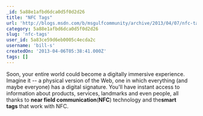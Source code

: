 ```yaml
---
_id: 5a88e1afbd6dca0d5f0d2d26
title: "NFC Tags"
url: 'http://blogs.msdn.com/b/msgulfcommunity/archive/2013/04/07/nfc-tags.aspx'
category: 5a88e1afbd6dca0d5f0d2d26
slug: 'nfc-tags'
user_id: 5a83ce59d6eb0005c4ecda2c
username: 'bill-s'
createdOn: '2013-04-06T05:38:41.000Z'
tags: []
---
```


Soon, your entire world could become a digitally immersive experience. Imagine it -- a physical version of the Web, one in which everything (and maybe everyone) has a digital signature. You'll have instant access to information about products, services, landmarks and even people, all thanks to <strong>near field communication</strong>(<strong>NFC</strong>) technology and the<strong>smart tags</strong> that work with NFC.
